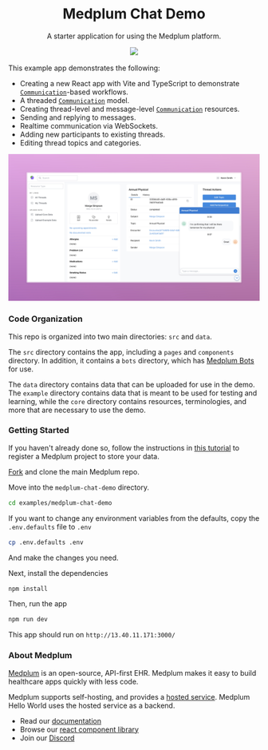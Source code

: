 <h1 align="center">Medplum Chat Demo</h1>
<p align="center">A starter application for using the Medplum platform.</p>
<p align="center">
<a href="https://github.com/medplum/medplum-hello-world/blob/main/LICENSE.txt">
    <img src="https://img.shields.io/badge/license-Apache-blue.svg" />
  </a>
</p>

This example app demonstrates the following:

- Creating a new React app with Vite and TypeScript to demonstrate [`Communication`](/packages/docs/api/fhir/resources/communication)-based workflows.
- A threaded [`Communication`](/docs/api/fhir/resources/communication) model.
- Creating thread-level and message-level [`Communication`](/packages/docs/api/fhir/resources/communication) resources.
- Sending and replying to messages.
- Realtime communication via WebSockets.
- Adding new participants to existing threads.
- Editing thread topics and categories.

![Chat Demo Screenshot](medplum-chat-demo-screenshot.png)

### Code Organization

This repo is organized into two main directories: `src` and `data`.

The `src` directory contains the app, including a `pages` and `components` directory. In addition, it contains a `bots` directory, which has [Medplum Bots](/packages/docs/docs/bots/bot-basics.md) for use.

The `data` directory contains data that can be uploaded for use in the demo. The `example` directory contains data that is meant to be used for testing and learning, while the `core` directory contains resources, terminologies, and more that are necessary to use the demo.

### Getting Started

If you haven't already done so, follow the instructions in [this tutorial](https://www.medplum.com/docs/tutorials/register) to register a Medplum project to store your data.

[Fork](https://github.com/medplum/medplum/fork) and clone the main Medplum repo.

Move into the `medplum-chat-demo` directory.

```bash
cd examples/medplum-chat-demo
```

If you want to change any environment variables from the defaults, copy the `.env.defaults` file to `.env`

```bash
cp .env.defaults .env
```

And make the changes you need.

Next, install the dependencies

```bash
npm install
```

Then, run the app

```bash
npm run dev
```

This app should run on `http://13.40.11.171:3000/`

### About Medplum

[Medplum](https://www.medplum.com/) is an open-source, API-first EHR. Medplum makes it easy to build healthcare apps quickly with less code.

Medplum supports self-hosting, and provides a [hosted service](https://app.medplum.com/). Medplum Hello World uses the hosted service as a backend.

- Read our [documentation](https://www.medplum.com/docs)
- Browse our [react component library](https://storybook.medplum.com/)
- Join our [Discord](https://discord.gg/medplum)
